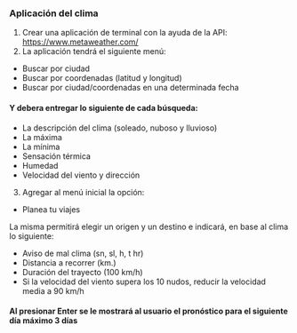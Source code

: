 ### Aplicación del clima

1. Crear una aplicación de terminal con la ayuda de la API: https://www.metaweather.com/
2. La aplicación tendrá el siguiente menú:
* Buscar por ciudad
* Buscar por coordenadas (latitud y longitud)
* Buscar por ciudad/coordenadas en una determinada fecha

#### Y debera entregar lo siguiente de cada búsqueda:

* La descripción del clima (soleado, nuboso y lluvioso)
* La máxima
* La mínima
* Sensación térmica
* Humedad
* Velocidad del viento y dirección

3. Agregar al menú inicial la opción:
* Planea tu viajes

La misma permitirá elegir un origen y un destino e indicará, en base al clima lo siguiente:
* Aviso de mal clima (sn, sl, h, t hr)
* Distancia a recorrer (km.)
* Duración del trayecto (100 km/h)
* Si la velocidad del viento supera los 10 nudos, reducir la velocidad media a 90 km/h


#### Al presionar Enter se le mostrará al usuario el pronóstico para el siguiente día máximo 3 días
